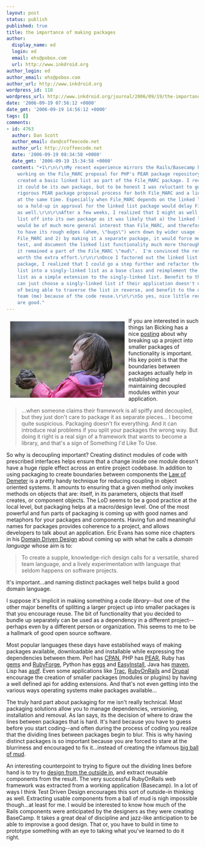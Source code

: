 ```yaml
---
layout: post
status: publish
published: true
title: the importance of making packages
author:
  display_name: ed
  login: ed
  email: ehs@pobox.com
  url: http://www.inkdroid.org
author_login: ed
author_email: ehs@pobox.com
author_url: http://www.inkdroid.org
wordpress_id: 118
wordpress_url: http://www.inkdroid.org/journal/2006/09/19/the-importance-of-making-packages/
date: '2006-09-19 07:56:12 +0000'
date_gmt: '2006-09-19 14:56:12 +0000'
tags: []
comments:
- id: 4763
  author: Dan Scott
  author_email: dan@coffeecode.net
  author_url: http://coffeecode.net
  date: '2006-09-19 08:34:58 +0000'
  date_gmt: '2006-09-19 15:34:58 +0000'
  content: "+1\r\n\r\nMy recent experience mirrors the Rails/Basecamp history. \r\n\r\nWhile
    working on the File_MARC proposal for PHP's PEAR package repository, I initially
    created a basic linked list as part of the File_MARC package. I recognized that
    it could be its own package, but to be honest I was reluctant to go through the
    rigorous PEAR package proposal process for both File_MARC and a linked list package
    at the same time. Especially when File_MARC depends on the linked list package,
    so a hold-up in approval for the linked list package would delay File_MARC's birth
    as well.\r\n\r\nAfter a few weeks, I realized that I might as well split the linked
    list off into its own package as it was likely that a) the linked list package
    would be of much more general interest than File_MARC, and therefore more likely
    to have its rough edges (ahem, \"bugs\") worn down by wider usage -- thereby benefiting
    File_MARC and 2) by making it a separate package, it would force me to develop,
    test, and document the linked list functionality much more thoroughly than if
    it remained a part of the File_MARC \"mud\".  I'm convinced the results will be
    worth the extra effort.\r\n\r\nOnce I factored out the linked list into its own
    package, I realized that I could go a step further and refactor the doubly-linked
    list into a singly-linked list as a base class and reimplement the doubly-linked
    list as a simple extension to the singly-linked list. Benefit to the users, who
    can just choose a singly-linked list if their application doesn't need the overhead
    of being able to traverse the list in reverse, and benefit to the development
    team (me) because of the code reuse.\r\n\r\nSo yes, nice little reusable packages
    are good."
---
```


<p><a href="http://visual.verbaljazz.com/index.php?showimage=66"><img src="/images/mud.jpg" border="0" width="300" align="left" style="margin: 10px;" /></a>If you are interested in such things Ian Bicking has a nice <a href="http://blog.ianbicking.org/why-small-packages-matter.html">posting</a> about why breaking up a project into smaller packages of functionality is important. His key point is that the boundaries between packages actually help in establishing and maintaining decoupled modules within your application.</p>
<blockquote><p>
...when someone claims their framework is all spiffy and decoupled, but they just don't care to package it as separate pieces... I become quite suspicious. Packaging doesn't fix everything. And it can introduce real problems if you split your packages the wrong way. But doing it right is a real sign of a framework that wants to become a library, and that's a sign of Something I'd Like To Use.
</p></blockquote>
<p>So why is decoupling important? Creating distinct modules of code with prescribed interfaces helps ensure that a change inside one module doesn't have a huge ripple effect across an entire project codebase. In addition to using packaging to create boundaries between components the <a href="http://www.cmcrossroads.com/bradapp/docs/demeter-intro.html">Law of Demeter</a> is a pretty handy technique for reducing coupling in object oriented systems. It amounts to ensuring that a given method only invokes methods on objects that are: itself, in its parameters, objects that itself creates, or component objects. The LoD seems to be a good practice at the local level, but packaging helps at a macro/design level. One of the most powerful and fun parts of packaging is coming up with good names and metaphors for your packages and components. Having fun and meaningful names for packages provides coherence to a project, and allows developers to talk about an application. Eric Evans has some nice chapters in his <a href="http://domaindrivendesign.org/books/index.html">Domain Driven Design</a> about coming up with what he calls a <em>domain language</em> whose aim is to:</p>
<blockquote><p>
To create a supple, knowledge-rich design calls for a versatile, shared team language, and a lively experimentation with language that seldom happens on software projects.
</p></blockquote>
<p>It's important...and naming distinct packages well helps build a good domain language.</p>
<p>I suppose it's implicit in making something a code <em>library</em>--but one of the other major benefits of splitting a larger project up into smaller packages is that you encourage reuse. The bit of functionality that you decided to bundle up separately can be used as a dependency in a different project--perhaps even by a different person or organization. This seems to me to be a hallmark of good open source software.</p>
<p>Most popular languages these days have established ways of making packages available, downloadable and installable while expressing the dependencies between them. Perl has <a href="http://search.cpan.org/">CPAN</a>, PHP has <a href="http://pear.php.net">PEAR</a>, Ruby has <a href="http://www.rubygems.org">gems</a> and <a href="http://rubyforge.org">RubyForge</a>, Python has <a href="http://peak.telecommunity.com/DevCenter/PythonEggs">eggs</a> and <a href="http://peak.telecommunity.com/DevCenter/EasyInstall">EasyInstall</a>, Java has <a href="http://maven.apache.org/">maven</a>, Lisp has <a href="http://www.cliki.net/asdf ">asdf</a>. Even some applications like <a href="http://trac.edgewall.org/wiki/TracDev/ComponentArchitecture">Trac</a>, <a href="http://web.archive.org/web/20121027164843/http://wiki.rubyonrails.org/rails/pages/Plugins">RubyOnRails</a> and <a href="http://drupal.org/project/Modules">Drupal</a> encourage the creation of smaller packages (modules or plugins) by having a well defined api for adding extensions. And that's not even getting into the various ways operating systems make packages available...</p>
<p>The truly hard part about packaging for me isn't really technical. Most packaging solutions allow you to manage dependencies, versioning, installation and removal. As Ian says, its the decision of where to draw the lines between packages that is hard. It's hard because you have to guess before you start coding--and often during the process of coding you realize that the dividing lines between packages begin to blur. This is why having distinct packages is so important because you are forced to stare at the blurriness and encouraged to fix it...instead of creating the infamous <a href="http://en.wikipedia.org/wiki/Big_Ball_Of_Mud">big ball of mud</a>.</p>
<p>An interesting counterpoint to trying to figure out the dividing lines before hand is to try to <a href="http://web.archive.org/web/20080516135520/http://radar.oreilly.com/archives/2005/04/designing_from.html">design from the outside in</a>, and extract reusable components from the result. The very successful RubyOnRails web framework was extracted from a working application (Basecamp). In a lot of ways I think Test Driven Design encourages this sort of outside-in thinking as well. Extracting usable components from a ball of mud is nigh impossible though...at least for me. I would be interested to know how much of the Rails components were anticipated by the designers as they were creating BaseCamp. It takes a great deal of discipline and jazz-like anticipation to be able to improvise a good design. That or, you have to build in time to prototype something with an eye to taking what you've learned to do it right.</p>

